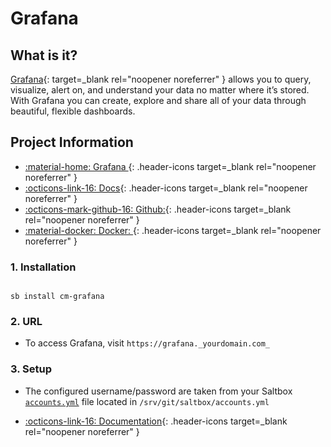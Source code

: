 # Grafana

## What is it?

[Grafana](https://grafana.com/grafana/){: target=_blank rel="noopener noreferrer" } allows you to query, visualize, alert on, and understand your data no matter where it’s stored. With Grafana you can create, explore and share all of your data through beautiful, flexible dashboards.

## Project Information

- [:material-home: Grafana ](https://grafana.com/grafana/){: .header-icons target=_blank rel="noopener noreferrer" }
- [:octicons-link-16: Docs](https://grafana.com/docs/grafana/){: .header-icons target=_blank rel="noopener noreferrer" }
- [:octicons-mark-github-16: Github:](https://github.com/grafana/grafana){: .header-icons target=_blank rel="noopener noreferrer" }
- [:material-docker: Docker: ](https://hub.docker.com/r/grafana/grafana){: .header-icons target=_blank rel="noopener noreferrer" }

### 1. Installation

``` shell

sb install cm-grafana

```

### 2. URL

- To access Grafana, visit `https://grafana._yourdomain.com_`

### 3. Setup

- The configured username/password are taken from your Saltbox [`accounts.yml`](../../../saltbox/install/install/#configuration) file located in `/srv/git/saltbox/accounts.yml`

- [:octicons-link-16: Documentation](https://grafana.com/docs/grafana/){: .header-icons target=_blank rel="noopener noreferrer" }
